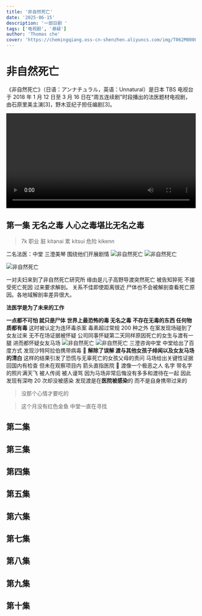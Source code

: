 ```yaml
---
title: '非自然死亡'
date: '2025-06-15'
description: '一部日剧 '
tags: ['电视剧', '悬疑']
author: 'Thomas che'
cover: 'https://chemingqiang.oss-cn-shenzhen.aliyuncs.com/img/T062M0000040fQYR2kBmGk.webp'
---
```


# 非自然死亡

《非自然死亡》（日语：アンナチュラル，英语：Unnatural）是日本 TBS 电视台于 2018 年 1 月 12 日至 3 月 16 日在“周五连续剧”时段播出的法医题材电视剧，由石原里美主演[3]，野木亚纪子担任编剧[3]。

<video controls width="720" style="max-width: 100%;">
  <source src="https://chemingqiang.oss-cn-shenzhen.aliyuncs.com/bag_1/143240302-1-192.mp4" type="video/mp4" />
  您的浏览器不支持视频播放。
</video>

## 第一集 无名之毒 人心之毒堪比无名之毒

> 7k 职业 脏 kitanai 累 kitsui 危险 kikenn

二名法医：中堂 三澄美琴 围绕他们开展剧情
![非自然死亡](https://chemingqiang.oss-cn-shenzhen.aliyuncs.com/bag_1/Snipaste_2025-06-22_14-38-11.png)
![非自然死亡](https://chemingqiang.oss-cn-shenzhen.aliyuncs.com/bag_1/Snipaste_2025-06-22_14-39-24.png)

![非自然死亡](https://chemingqiang.oss-cn-shenzhen.aliyuncs.com/bag_1/Snipaste_2025-06-22_14-32-15.png)

一对夫妇来到了非自然死亡研究所 缘由是儿子高野导渡突然死亡 被告知猝死 不接受死亡死因 过来要求解剖。
关系不佳即使距离很近 尸体也不会被解剖查看死亡原因。各地域解剖率差异很大。

**法医学是为了未来的工作**

**一点都不可怕 就只是尸体**
**世界上最恐怖的毒 无名之毒**
**不存在无毒的东西 任何物质都有毒**
这时被认定为连环毒杀案 毒素超过常规 200 种之外 在案发现场碰到了女友过来 无不在场证据被怀疑 公司同事怀疑第二天同样原因死亡的女生与渡有一腿 进而都怀疑女友马场
![非自然死亡](https://chemingqiang.oss-cn-shenzhen.aliyuncs.com/bag_1/Snipaste_2025-06-22_13-30-14.png)
![非自然死亡](https://chemingqiang.oss-cn-shenzhen.aliyuncs.com/bag_1/Snipaste_2025-06-22_14-46-53.png)
三澄咨询中堂 中堂给出了百度方式 发现沙特阿拉伯携带病毒 🦠 **解除了误解 渡与其他女孩子绯闻以及女友马场的清白**
这样的结果引发了恐慌与无辜死亡的女孩父母的责问 马场给出关键性证据 回国内有检查 但未在观察项目内 箭头直指医院 🏥
渡像一个极恶之人 名字 带名字的照片满天飞 被人传阅 被人谩骂
因为马场非常后悔没有多多和渡待在一起 因此发现有深吻 20 次却没被感染 发现渡是在**医院被感染**的 而不是自身携带过来的

> 没那个心情才要吃的

> 这个月没有红色金鱼 中堂一直在寻找

## 第二集

## 第三集

## 第四集

## 第五集

## 第六集

## 第七集

## 第八集

## 第九集

## 第十集
